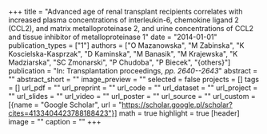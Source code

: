 +++
title = "Advanced age of renal transplant recipients correlates with increased plasma concentrations of interleukin-6, chemokine ligand 2 (CCL2), and matrix metalloproteinase 2, and urine concentrations of CCL2 and tissue inhibitor of metalloproteinase 1"
date = "2014-01-01"
publication_types = ["1"]
authors = ["O Mazanowska", "M Zabinska", "K Koscielska-Kasprzak", "D Kaminska", "M Banasik", "M Krajewska", "K Madziarska", "SC Zmonarski", "P Chudoba", "P Biecek", "{others}"]
publication = "In: Transplantation proceedings, _pp. 2640--2643_"
abstract = ""
abstract_short = ""
image_preview = ""
selected = false
projects = []
tags = []
url_pdf = ""
url_preprint = ""
url_code = ""
url_dataset = ""
url_project = ""
url_slides = ""
url_video = ""
url_poster = ""
url_source = ""
url_custom = [{name = "Google Scholar", url = "https://scholar.google.pl/scholar?cites=4133404423788188423"}]
math = true
highlight = true
[header]
image = ""
caption = ""
+++
